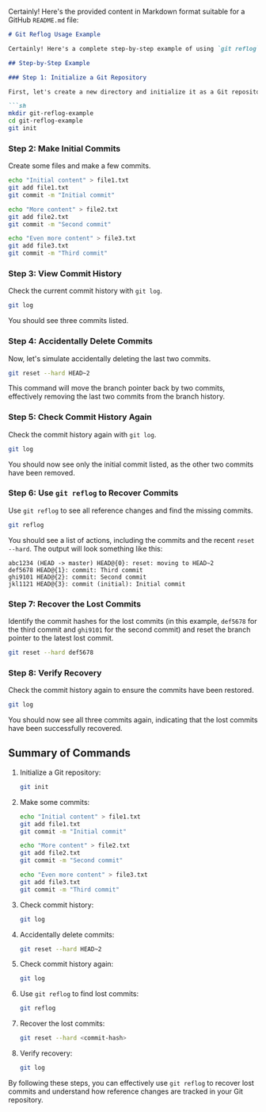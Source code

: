 Certainly! Here's the provided content in Markdown format suitable for a GitHub `README.md` file:

```markdown
# Git Reflog Usage Example

Certainly! Here's a complete step-by-step example of using `git reflog` to recover a lost commit. We'll go through the process of making a few commits, accidentally deleting some of them with `git reset --hard`, and then recovering them using `git reflog`.

## Step-by-Step Example

### Step 1: Initialize a Git Repository

First, let's create a new directory and initialize it as a Git repository.

```sh
mkdir git-reflog-example
cd git-reflog-example
git init
```

### Step 2: Make Initial Commits

Create some files and make a few commits.

```sh
echo "Initial content" > file1.txt
git add file1.txt
git commit -m "Initial commit"

echo "More content" > file2.txt
git add file2.txt
git commit -m "Second commit"

echo "Even more content" > file3.txt
git add file3.txt
git commit -m "Third commit"
```

### Step 3: View Commit History

Check the current commit history with `git log`.

```sh
git log
```

You should see three commits listed.

### Step 4: Accidentally Delete Commits

Now, let's simulate accidentally deleting the last two commits.

```sh
git reset --hard HEAD~2
```

This command will move the branch pointer back by two commits, effectively removing the last two commits from the branch history.

### Step 5: Check Commit History Again

Check the commit history again with `git log`.

```sh
git log
```

You should now see only the initial commit listed, as the other two commits have been removed.

### Step 6: Use `git reflog` to Recover Commits

Use `git reflog` to see all reference changes and find the missing commits.

```sh
git reflog
```

You should see a list of actions, including the commits and the recent `reset --hard`. The output will look something like this:

```
abc1234 (HEAD -> master) HEAD@{0}: reset: moving to HEAD~2
def5678 HEAD@{1}: commit: Third commit
ghi9101 HEAD@{2}: commit: Second commit
jkl1121 HEAD@{3}: commit (initial): Initial commit
```

### Step 7: Recover the Lost Commits

Identify the commit hashes for the lost commits (in this example, `def5678` for the third commit and `ghi9101` for the second commit) and reset the branch pointer to the latest lost commit.

```sh
git reset --hard def5678
```

### Step 8: Verify Recovery

Check the commit history again to ensure the commits have been restored.

```sh
git log
```

You should now see all three commits again, indicating that the lost commits have been successfully recovered.

## Summary of Commands

1. Initialize a Git repository:
   ```sh
   git init
   ```

2. Make some commits:
   ```sh
   echo "Initial content" > file1.txt
   git add file1.txt
   git commit -m "Initial commit"

   echo "More content" > file2.txt
   git add file2.txt
   git commit -m "Second commit"

   echo "Even more content" > file3.txt
   git add file3.txt
   git commit -m "Third commit"
   ```

3. Check commit history:
   ```sh
   git log
   ```

4. Accidentally delete commits:
   ```sh
   git reset --hard HEAD~2
   ```

5. Check commit history again:
   ```sh
   git log
   ```

6. Use `git reflog` to find lost commits:
   ```sh
   git reflog
   ```

7. Recover the lost commits:
   ```sh
   git reset --hard <commit-hash>
   ```

8. Verify recovery:
   ```sh
   git log
   ```

By following these steps, you can effectively use `git reflog` to recover lost commits and understand how reference changes are tracked in your Git repository.
```
